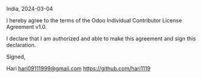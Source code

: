 India, 2024-03-04

I hereby agree to the terms of the Odoo Individual Contributor License
Agreement v1.0.

I declare that I am authorized and able to make this agreement and sign this
declaration.

Signed,

Hari hari09111999@gmail.com https://github.com/hari1119

